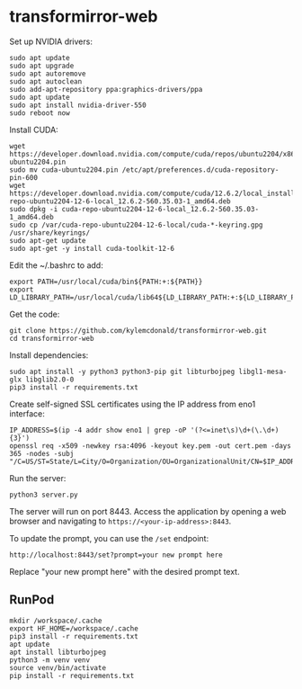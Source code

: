 # transformirror-web

Set up NVIDIA drivers:

```
sudo apt update
sudo apt upgrade
sudo apt autoremove
sudo apt autoclean
sudo add-apt-repository ppa:graphics-drivers/ppa
sudo apt update
sudo apt install nvidia-driver-550
sudo reboot now
```

Install CUDA:

```
wget https://developer.download.nvidia.com/compute/cuda/repos/ubuntu2204/x86_64/cuda-ubuntu2204.pin
sudo mv cuda-ubuntu2204.pin /etc/apt/preferences.d/cuda-repository-pin-600
wget https://developer.download.nvidia.com/compute/cuda/12.6.2/local_installers/cuda-repo-ubuntu2204-12-6-local_12.6.2-560.35.03-1_amd64.deb
sudo dpkg -i cuda-repo-ubuntu2204-12-6-local_12.6.2-560.35.03-1_amd64.deb
sudo cp /var/cuda-repo-ubuntu2204-12-6-local/cuda-*-keyring.gpg /usr/share/keyrings/
sudo apt-get update
sudo apt-get -y install cuda-toolkit-12-6
```

Edit the ~/.bashrc to add:

```
export PATH=/usr/local/cuda/bin${PATH:+:${PATH}}
export LD_LIBRARY_PATH=/usr/local/cuda/lib64${LD_LIBRARY_PATH:+:${LD_LIBRARY_PATH}}
```

Get the code:

```
git clone https://github.com/kylemcdonald/transformirror-web.git
cd transformirror-web
```

Install dependencies:

```
sudo apt install -y python3 python3-pip git libturbojpeg libgl1-mesa-glx libglib2.0-0
pip3 install -r requirements.txt
```

Create self-signed SSL certificates using the IP address from eno1 interface:

```
IP_ADDRESS=$(ip -4 addr show eno1 | grep -oP '(?<=inet\s)\d+(\.\d+){3}')
openssl req -x509 -newkey rsa:4096 -keyout key.pem -out cert.pem -days 365 -nodes -subj "/C=US/ST=State/L=City/O=Organization/OU=OrganizationalUnit/CN=$IP_ADDRESS"
```

Run the server:

```
python3 server.py
```

The server will run on port 8443. Access the application by opening a web browser and navigating to `https://<your-ip-address>:8443`.

To update the prompt, you can use the `/set` endpoint:

```
http://localhost:8443/set?prompt=your new prompt here
```

Replace "your new prompt here" with the desired prompt text.

## RunPod

```
mkdir /workspace/.cache
export HF_HOME=/workspace/.cache
pip3 install -r requirements.txt
apt update
apt install libturbojpeg
python3 -m venv venv
source venv/bin/activate
pip install -r requirements.txt
```

